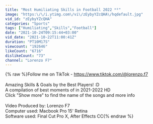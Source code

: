 ```yaml
---
title: "Most Humiliating Skills in Football 2022 ᴴᴰ"
image: "https:\/\/i.ytimg.com\/vi\/zEybyYZcQHA\/hqdefault.jpg"
vid_id: "zEybyYZcQHA"
categories: "Sports"
tags: ["Humiliating","Skills","Football"]
date: "2021-10-24T09:15:44+03:00"
vid_date: "2021-10-22T11:00:41Z"
duration: "PT10M17S"
viewcount: "192646"
likeCount: "6716"
dislikeCount: "73"
channel: "Lorenzo F7"
---
```

{% raw %}Follow me on TikTok - <a rel="nofollow" target="blank" href="https://www.tiktok.com/@lorenzo.f7">https://www.tiktok.com/@lorenzo.f7</a><br /><br />Amazing Skills &amp; Goals by the Best Players! :D<br />A compilation of best moments of in 2021-2022 HD<br />Click &quot;Show more&quot; to find the name of the songs and more info<br /><br />Video Produced by: Lorenzo F7<br />Computer used: Macbook Pro 15' Retina<br />Software used: Final Cut Pro X, After Effects CC{% endraw %}
